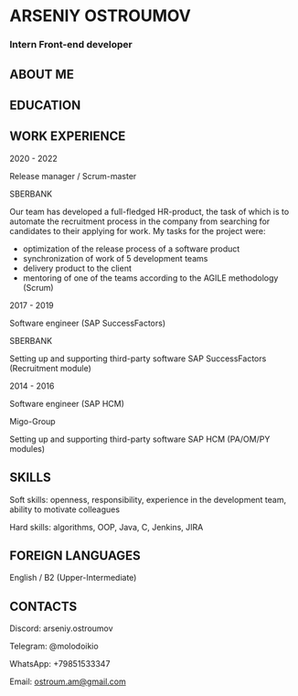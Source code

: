 # ARSENIY OSTROUMOV
### Intern Front-end developer
## ABOUT ME
## EDUCATION
## WORK EXPERIENCE


2020 - 2022


Release manager / Scrum-master


SBERBANK


Our team has developed a full-fledged HR-product, the task of which is to automate the recruitment process in the company from searching for candidates to their applying for work. My tasks for the project were:
* optimization of the release process of a software product
* synchronization of work of 5 development teams
* delivery product to the client
* mentoring of one of the teams according to the AGILE methodology (Scrum)


2017 - 2019


Software engineer (SAP SuccessFactors)


SBERBANK


Setting up and supporting third-party software SAP SuccessFactors (Recruitment module)




2014 - 2016


Software engineer (SAP HCM)


Migo-Group


Setting up and supporting third-party software SAP HCM (PA/OM/PY modules)


## SKILLS


Soft skills: openness, responsibility, experience in the development team, ability to motivate colleagues


Hard skills: algorithms, OOP, Java, C, Jenkins, JIRA


## FOREIGN LANGUAGES


English / B2 (Upper-Intermediate)


## CONTACTS


Discord: arseniy.ostroumov


Telegram: @molodoikio


WhatsApp: +79851533347


Email: ostroum.am@gmail.com



